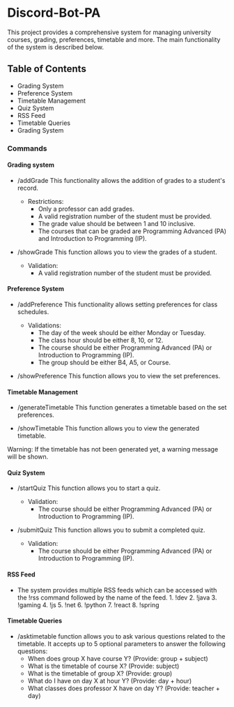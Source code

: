 # Discord-Bot-PA
This project provides a comprehensive system for managing university courses, grading, preferences, timetable and more. The main functionality of the system is described below.

## Table of Contents
- Grading System
- Preference System
- Timetable Management
- Quiz System
- RSS Feed
- Timetable Queries
- Grading System

### Commands

#### Grading system

- /addGrade
This functionality allows the addition of grades to a student's record.

  - Restrictions:
      - Only a professor can add grades.
      - A valid registration number of the student must be provided.
      - The grade value should be between 1 and 10 inclusive.
      - The courses that can be graded are Programming Advanced (PA) and Introduction to Programming (IP).
      
- /showGrade
This function allows you to view the grades of a student.
  - Validation:
      - A valid registration number of the student must be provided.

#### Preference System

- /addPreference
This functionality allows setting preferences for class schedules.
  - Validations:
      - The day of the week should be either Monday or Tuesday.
      - The class hour should be either 8, 10, or 12.
      - The course should be either Programming Advanced (PA) or Introduction to Programming (IP).
      - The group should be either B4, A5, or Course.

- /showPreference
This function allows you to view the set preferences.

#### Timetable Management
- /generateTimetable
This function generates a timetable based on the set preferences.

- /showTimetable
This function allows you to view the generated timetable.

Warning:
If the timetable has not been generated yet, a warning message will be shown.

#### Quiz System
- /startQuiz
This function allows you to start a quiz.

  - Validation:
      - The course should be either Programming Advanced (PA) or Introduction to Programming (IP).

- /submitQuiz
This function allows you to submit a completed quiz.

  - Validation:
      - The course should be either Programming Advanced (PA) or Introduction to Programming (IP).
#### RSS Feed
- The system provides multiple RSS feeds which can be accessed with the !rss command followed by the name of the feed.
      1. !dev
      2. !java
      3. !gaming
      4. !js
      5. !net
      6. !python
      7. !react
      8. !spring

#### Timetable Queries

- /asktimetable function allows you to ask various questions related to the timetable. It accepts up to 5 optional parameters to answer the following questions:
  - When does group X have course Y? (Provide: group + subject)
  - What is the timetable of course X? (Provide: subject)
  - What is the timetable of group X? (Provide: group)
  - What do I have on day X at hour Y? (Provide: day + hour)
  - What classes does professor X have on day Y? (Provide: teacher + day)
